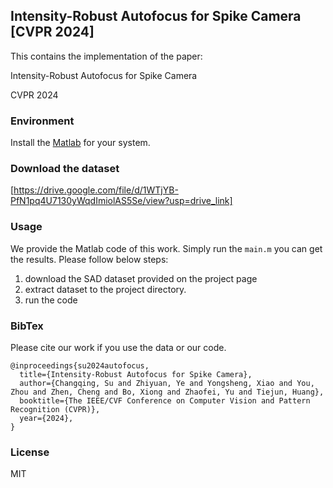 ## Intensity-Robust Autofocus for Spike Camera [CVPR 2024]

This contains the implementation of the paper:

Intensity-Robust Autofocus for Spike Camera 

CVPR 2024

### Environment
Install the [Matlab](https://www.mathworks.com/products/matlab.html)  for your system. 

### Download the dataset
[https://drive.google.com/file/d/1WTjYB-PfN1pq4U7130yWqdImiolAS5Se/view?usp=drive_link]

### Usage
We provide the Matlab code of this work. Simply run the `main.m` you can get the results. Please follow below steps:
1. download the SAD dataset provided on the project page
2. extract dataset to the project directory.
5. run the code

### BibTex
Please cite our work if you use the data or our code.
```
@inproceedings{su2024autofocus,
  title={Intensity-Robust Autofocus for Spike Camera},
  author={Changqing, Su and Zhiyuan, Ye and Yongsheng, Xiao and You, Zhou and Zhen, Cheng and Bo, Xiong and Zhaofei, Yu and Tiejun, Huang},
  booktitle={The IEEE/CVF Conference on Computer Vision and Pattern Recognition (CVPR)},
  year={2024},
}
```
### License

MIT
